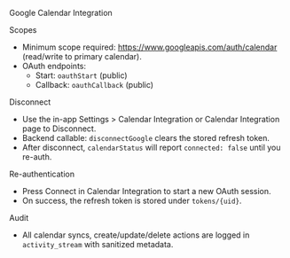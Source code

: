 Google Calendar Integration

Scopes
- Minimum scope required: https://www.googleapis.com/auth/calendar (read/write to primary calendar).
- OAuth endpoints:
  - Start: `oauthStart` (public)
  - Callback: `oauthCallback` (public)

Disconnect
- Use the in-app Settings > Calendar Integration or Calendar Integration page to Disconnect.
- Backend callable: `disconnectGoogle` clears the stored refresh token.
- After disconnect, `calendarStatus` will report `connected: false` until you re-auth.

Re-authentication
- Press Connect in Calendar Integration to start a new OAuth session.
- On success, the refresh token is stored under `tokens/{uid}`.

Audit
- All calendar syncs, create/update/delete actions are logged in `activity_stream` with sanitized metadata.

